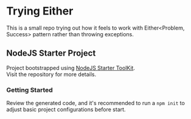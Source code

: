 # Trying Either
This is a small repo trying out how it feels to work with Either<Problem, Success> pattern rather than throwing exceptions.

## NodeJS Starter Project

Project bootstrapped using [NodeJS Starter ToolKit](https://github.com/vitorsalgado/create-nodejs-ts).  
Visit the repository for more details.

### Getting Started

Review the generated code, and it's recommended to run a `npm init` to adjust basic project configurations before start.
